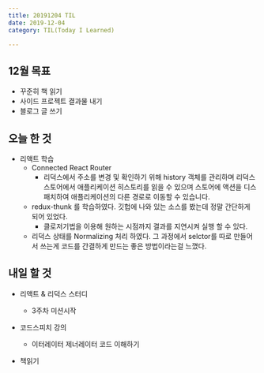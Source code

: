 ```yaml
---
title: 20191204 TIL
date: 2019-12-04
category: TIL(Today I Learned)

---
```


## 12월 목표

- 꾸준히 책 읽기
- 사이드 프로젝트 결과물 내기
- 블로그 글 쓰기

## 오늘 한 것

- 리액트 학습
  - Connected React Router
    - 리덕스에서 주소를 변경 및 확인하기 위해 history 객체를 관리하며 리덕스 스토어에서 
      애플리케이션 히스토리를 읽을 수 있으며 스토어에 액션을 디스패치하여 애플리케이션의 다른 경로로 이동할 수 있습니다.
  - redux-thunk 를 학습하였다. 깃헙에 나와 있는 소스를 봤는데 정말 간단하게 되어 있었다.
    - 클로저기법을 이용해 원하는 시점까지 결과를 지연시켜 실행 할 수 있다.
  - 리덕스 상태를 Normalizing 처리 하였다. 그 과정에서 selctor를 따로 만들어서 쓰는게
    코드를 간결하게 만드는 좋은 방법이라는걸 느꼈다.
  
## 내일 할 것

- 리액트 & 리덕스 스터디
  - 3주차 미션시작

- 코드스피치 강의
  - 이터레이터 제너레이터 코드 이해하기

- 책읽기